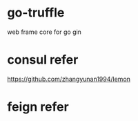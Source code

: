 # go-truffle
web frame core for go gin

# consul refer
https://github.com/zhangyunan1994/lemon

# feign refer
